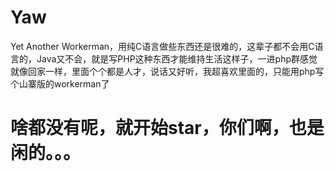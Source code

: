 # Yaw
Yet Another Workerman，用纯C语言做些东西还是很难的，这辈子都不会用C语言的，Java又不会，就是写PHP这种东西才能维持生活这样子，一进php群感觉就像回家一样，里面个个都是人才，说话又好听，我超喜欢里面的，只能用php写个山寨版的workerman了

# 啥都没有呢，就开始star，你们啊，也是闲的。。。

